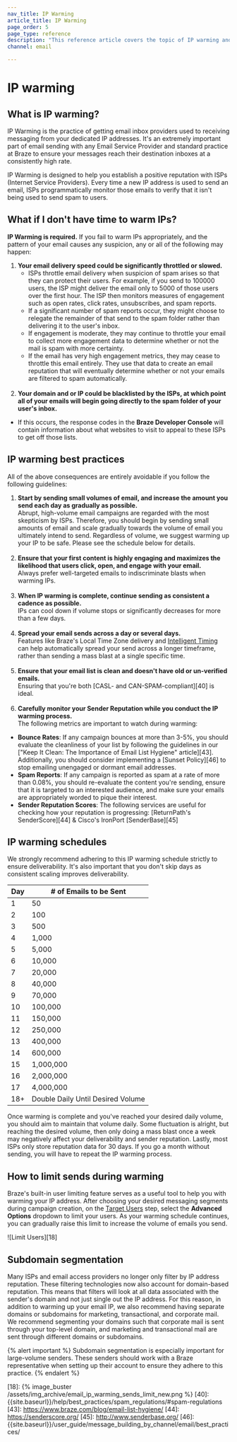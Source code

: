 ```yaml
---
nav_title: IP Warming
article_title: IP Warming
page_order: 5
page_type: reference
description: "This reference article covers the topic of IP warming and best practices."
channel: email

---
```


# IP warming

## What is IP warming?

IP Warming is the practice of getting email inbox providers used to receiving messaging from your dedicated IP addresses. It's an extremely important part of email sending with any Email Service Provider and standard practice at Braze to ensure your messages reach their destination inboxes at a consistently high rate.

IP Warming is designed to help you establish a positive reputation with ISPs (Internet Service Providers). Every time a new IP address is used to send an email, ISPs programmatically monitor those emails to verify that it isn't being used to send spam to users.

## What if I don't have time to warm IPs?

__IP Warming is required.__ If you fail to warm IPs appropriately, and the pattern of your email causes any suspicion, any or all of the following may happen:

1. __Your email delivery speed could be significantly throttled or slowed.__
      - ISPs throttle email delivery when suspicion of spam arises so that they can protect their users. For example, if you send to 100000 users, the ISP might deliver the email only to 5000 of those users over the first hour. The ISP then monitors measures of engagement such as open rates, click rates, unsubscribes, and spam reports.
      - If a significant number of spam reports occur, they might choose to relegate the remainder of that send to the spam folder rather than delivering it to the user's inbox.
      - If engagement is moderate, they may continue to throttle your email to collect more engagement data to determine whether or not the mail is spam with more certainty.
      - If the email has very high engagement metrics, they may cease to throttle this email entirely. They use that data to create an email reputation that will eventually determine whether or not your emails are filtered to spam automatically.<br><br>
2. __Your domain and or IP could be blacklisted by the ISPs, at which point all of your emails will begin going directly to the spam folder of your user's inbox.__
  - If this occurs, the response codes in the __Braze Developer Console__ will contain information about what websites to visit to appeal to these ISPs to get off those lists.

## IP warming best practices

All of the above consequences are entirely avoidable if you follow the following guidelines:

1. __Start by sending small volumes of email, and increase the amount you send each day as gradually as possible.__<br>
Abrupt, high-volume email campaigns are regarded with the most skepticism by ISPs. Therefore, you should begin by sending small amounts of email and scale gradually towards the volume of email you ultimately intend to send. Regardless of volume, we suggest warming up your IP to be safe. Please see the schedule below for details.<br><br>
2. __Ensure that your first content is highly engaging and maximizes the likelihood that users click, open, and engage with your email.__<br>Always prefer well-targeted emails to indiscriminate blasts when warming IPs.<br><br>
3. __When IP warming is complete, continue sending as consistent a cadence as possible.__<br>
IPs can cool down if volume stops or significantly decreases for more than a few days.<br><br>
4. __Spread your email sends across a day or several days.__<br>
Features like Braze's Local Time Zone delivery and [Intelligent Timing]({{site.baseurl}}/user_guide/intelligence/intelligent_timing/) can help automatically spread your send across a longer timeframe, rather than sending a mass blast at a single specific time.<br><br>
5. __Ensure that your email list is clean and doesn't have old or un-verified emails.__<br>Ensuring that you're both [CASL- and CAN-SPAM-compliant][40] is ideal.<br><br>
6. __Carefully monitor your Sender Reputation while you conduct the IP warming process.__ <br>
The following metrics are important to watch during warming:
- __Bounce Rates__: If any campaign bounces at more than 3-5%, you should evaluate the cleanliness of your list by following the guidelines in our ["Keep It Clean: The Importance of Email List Hygiene" article][43]. Additionally, you should consider implementing a [Sunset Policy][46] to stop emailing unengaged or dormant email addresses.
- __Spam Reports__: If any campaign is reported as spam at a rate of more than 0.08%, you should re-evaluate the content you're sending, ensure that it is targeted to an interested audience, and make sure your emails are appropriately worded to pique their interest.
- __Sender Reputation Scores__: The following services are useful for checking how your reputation is progressing: [ReturnPath's SenderScore][44] & Cisco's IronPort [SenderBase][45]

## IP warming schedules

We strongly recommend adhering to this IP warming schedule strictly to ensure deliverability. It's also important that you don't skip days as consistent scaling improves deliverability.

Day | # of Emails to be Sent
----|--------------------------|
1 | 50
2 | 100
3 | 500
4 | 1,000
5 | 5,000
6 | 10,000
7 | 20,000
8 | 40,000
9 | 70,000
10 | 100,000
11 | 150,000
12 | 250,000
13 | 400,000
14 | 600,000
15 | 1,000,000
16 | 2,000,000
17 | 4,000,000
18+ | Double Daily Until Desired Volume

Once warming is complete and you've reached your desired daily volume, you should aim to maintain that volume daily. Some fluctuation is alright, but reaching the desired volume, then only doing a mass blast once a week may negatively affect your deliverability and sender reputation. Lastly, most ISPs only store reputation data for 30 days. If you go a month without sending, you will have to repeat the IP warming process.

## How to limit sends during warming

Braze's built-in user limiting feature serves as a useful tool to help you with warming your IP address. After choosing your desired messaging segments during campaign creation, on the [Target Users]({{site.baseurl}}/user_guide/message_building_by_channel/email/creating_an_email_campaign/#step-5-choose-your-target-segment) step, select the __Advanced Options__ dropdown to limit your users. As your warming schedule continues, you can gradually raise this limit to increase the volume of emails you send.

![Limit Users][18]

## Subdomain segmentation

Many ISPs and email access providers no longer only filter by IP address reputation. These filtering technologies now also account for domain-based reputation.  This means that filters will look at all data associated with the sender's domain and not just single out the IP address. For this reason, in addition to warming up your email IP, we also recommend having separate domains or subdomains for marketing, transactional, and corporate mail. We recommend segmenting your domains such that corporate mail is sent through your top-level domain, and marketing and transactional mail are sent through different domains or subdomains.

{% alert important %}
Subdomain segmentation is especially important for large-volume senders. These senders should work with a Braze representative when setting up their account to ensure they adhere to this practice.
{% endalert %}

[18]: {% image_buster /assets/img_archive/email_ip_warming_sends_limit_new.png %}
[40]: {{site.baseurl}}/help/best_practices/spam_regulations/#spam-regulations
[43]: https://www.braze.com/blog/email-list-hygiene/
[44]: https://senderscore.org/
[45]: http://www.senderbase.org/
[46]: {{site.baseurl}}/user_guide/message_building_by_channel/email/best_practices/
